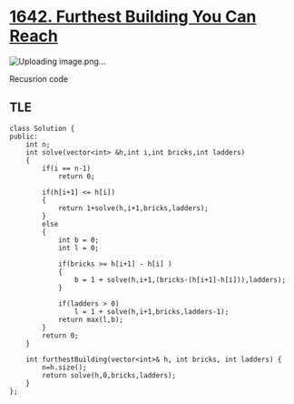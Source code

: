 # [1642. Furthest Building You Can Reach](https://leetcode.com/problems/furthest-building-you-can-reach/description/?envType=daily-question&envId=2024-02-17)

![Uploading image.png…]()

Recusrion code 
## TLE


```
class Solution {
public:
    int n;
    int solve(vector<int> &h,int i,int bricks,int ladders)
    {
        if(i == n-1)
            return 0;

        if(h[i+1] <= h[i])
        {
            return 1+solve(h,i+1,bricks,ladders);
        }
        else
        {
            int b = 0;
            int l = 0;

            if(bricks >= h[i+1] - h[i] )
            {
                b = 1 + solve(h,i+1,(bricks-(h[i+1]-h[i])),ladders);
            } 

            if(ladders > 0)
                l = 1 + solve(h,i+1,bricks,ladders-1);
            return max(l,b);
        }
        return 0;
    }

    int furthestBuilding(vector<int>& h, int bricks, int ladders) {
        n=h.size();
        return solve(h,0,bricks,ladders);
    }
};
```

